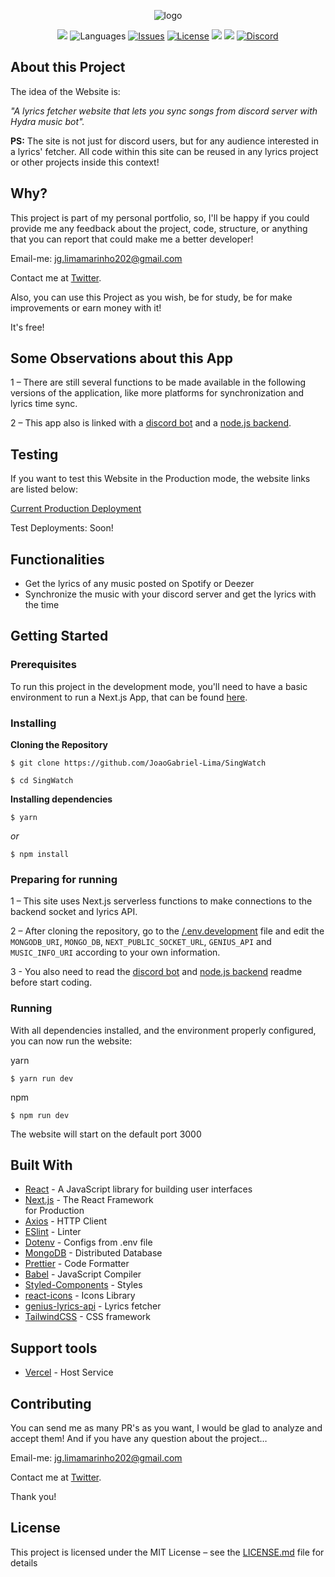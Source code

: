 <p align="center">
<img src="https://github.com/JoaoGabriel-Lima/notemock_website/blob/main/logo.jpg" alt="logo">
</p>
</p>

<p align="center">
<img src="https://img.shields.io/badge/-beta-gold">
<img alt="Languages" src="https://img.shields.io/badge/languages available -1-ffdb56">
<a href="https://github.com/JoaoGabriel-Lima/SingWatch/issues" target="_blank"><img alt="Issues" src="https://img.shields.io/github/issues/JoaoGabriel-Lima/SingWatch?color=ff5c5c"></a>
<a href="https://github.com/JoaoGabriel-Lima/SingWatch/blob/main/LICENSE.md" target="_blank"><img alt="License" src="https://img.shields.io/github/license/JoaoGabriel-Lima/SingWatch?color=37bf5d"></a>
<img src="https://img.shields.io/github/checks-status/JoaoGabriel-Lima/SingWatch/main">
<img src="https://img.shields.io/github/languages/top/JoaoGabriel-Lima/SingWatch">
<a href="https://discord.gg/A8QpetRAmS" target="_blank"><img alt="Discord" src="https://img.shields.io/discord/723176618159243284?color=ff6485"></a>
</p>

## About this Project

The idea of the Website is:

_"A lyrics fetcher website that lets you sync songs from discord server with Hydra music bot"._

**PS:** The site is not just for discord users, but for any audience interested in a lyrics' fetcher. All code within this site can be reused in any lyrics project or other projects inside this context!

## Why?

This project is part of my personal portfolio, so, I'll be happy if you could provide me any feedback about the project, code, structure, or anything that you can report that could make me a better developer!

Email-me: jg.limamarinho202@gmail.com

Contact me at [Twitter](https://twitter.com/juaozin__).

Also, you can use this Project as you wish, be for study, be for make improvements or earn money with it!

It's free!

## Some Observations about this App

1 – There are still several functions to be made available in the following versions of the application, like more platforms for synchronization and lyrics time sync.

2 – This app also is linked with a [discord bot](https://github.com/JoaoGabriel-Lima/singwatchbot) and a [node.js backend](https://github.com/JoaoGabriel-Lima/SingWatch-Backend).

## Testing

If you want to test this Website in the Production mode, the website links are listed below:

[Current Production Deployment](https://sing-watch.vercel.app/)

Test Deployments: Soon!

## Functionalities

- Get the lyrics of any music posted on Spotify or Deezer
- Synchronize the music with your discord server and get the lyrics with the time

## Getting Started

### Prerequisites

To run this project in the development mode, you'll need to have a basic environment to run a Next.js App, that can be found [here](https://nextjs.org/learn/basics/create-nextjs-app?utm_source=next-site&utm_medium=homepage-cta&utm_campaign=next-website).

### Installing

**Cloning the Repository**

```
$ git clone https://github.com/JoaoGabriel-Lima/SingWatch

$ cd SingWatch
```

**Installing dependencies**

```
$ yarn
```

_or_

```
$ npm install
```

### Preparing for running

1 – This site uses Next.js serverless functions to make connections to the backend socket and lyrics API.

2 – After cloning the repository, go to the [/.env.development](https://github.com/JoaoGabriel-Lima/SingWatch/blob/main/.env.development) file and edit the `MONGODB_URI`, `MONGO_DB`, `NEXT_PUBLIC_SOCKET_URL`, `GENIUS_API` and `MUSIC_INFO_URI` according to your own information.

3 - You also need to read the [discord bot](https://github.com/JoaoGabriel-Lima/singwatchbot) and [node.js backend](https://github.com/JoaoGabriel-Lima/SingWatch-Backend) readme before start coding.

### Running

With all dependencies installed, and the environment properly configured, you can now run the website:

yarn

```
$ yarn run dev
```

npm

```
$ npm run dev
```

The website will start on the default port 3000

## Built With

- [React](https://reactjs.org/) - A JavaScript library for building user interfaces
- [Next.js](https://nextjs.org/) - The React Framework  
  for Production
- [Axios](https://github.com/axios/axios) - HTTP Client
- [ESlint](https://eslint.org/) - Linter
- [Dotenv](https://github.com/motdotla/dotenv) - Configs from .env file
- [MongoDB](https://www.mongodb.com/) - Distributed Database
- [Prettier](https://prettier.io/) - Code Formatter
- [Babel](https://babeljs.io/) - JavaScript Compiler
- [Styled-Components](https://www.styled-components.com/) - Styles
- [react-icons](https://react-icons.github.io/react-icons/) - Icons Library
- [genius-lyrics-api](https://www.npmjs.com/package/genius-lyrics-api) - Lyrics fetcher
- [TailwindCSS](https://tailwindcss.com/) - CSS framework

## Support tools

- [Vercel](https://vercel.com/) - Host Service

## Contributing

You can send me as many PR's as you want, I would be glad to analyze and accept them! And if you have any question about the project…

Email-me: jg.limamarinho202@gmail.com

Contact me at [Twitter](https://twitter.com/juaozin__).

Thank you!

## License

This project is licensed under the MIT License – see the [LICENSE.md](https://github.com/JoaoGabriel-Lima/notemock_website/blob/main/LICENSE) file for details
